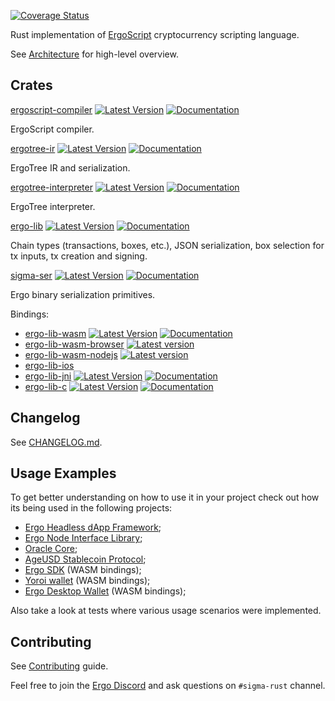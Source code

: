 [![Coverage Status](https://coveralls.io/repos/github/ergoplatform/sigma-rust/badge.svg)](https://coveralls.io/github/ergoplatform/sigma-rust)

Rust implementation of [ErgoScript](https://github.com/ScorexFoundation/sigmastate-interpreter) cryptocurrency scripting language. 

See [Architecture](docs/architecture.md) for high-level overview.

## Crates

[ergoscript-compiler](https://github.com/ergoplatform/sigma-rust/tree/develop/ergoscript-compiler) [![Latest Version](https://img.shields.io/crates/v/ergoscript-compiler.svg)](https://crates.io/crates/ergoscript-compiler) [![Documentation](https://docs.rs/ergoscript-compiler/badge.svg)](https://docs.rs/crate/ergoscript-compiler)

ErgoScript compiler. 

[ergotree-ir](https://github.com/ergoplatform/sigma-rust/tree/develop/ergotree-ir) [![Latest Version](https://img.shields.io/crates/v/ergotree-ir.svg)](https://crates.io/crates/ergotree-ir) [![Documentation](https://docs.rs/ergotree-ir/badge.svg)](https://docs.rs/crate/ergotree-ir)

ErgoTree IR and serialization.

[ergotree-interpreter](https://github.com/ergoplatform/sigma-rust/tree/develop/ergotree-interpreter) [![Latest Version](https://img.shields.io/crates/v/ergotree-interpreter.svg)](https://crates.io/crates/ergotree-interpreter) [![Documentation](https://docs.rs/ergotree-interpreter/badge.svg)](https://docs.rs/crate/ergotree-interpreter)

ErgoTree interpreter.

[ergo-lib](https://github.com/ergoplatform/sigma-rust/tree/develop/ergo-lib) [![Latest Version](https://img.shields.io/crates/v/ergo-lib.svg)](https://crates.io/crates/ergo-lib) [![Documentation](https://docs.rs/ergo-lib/badge.svg)](https://docs.rs/crate/ergo-lib)

Chain types (transactions, boxes, etc.), JSON serialization, box selection for tx inputs, tx creation and signing.

[sigma-ser](https://github.com/ergoplatform/sigma-rust/tree/develop/sigma-ser) [![Latest Version](https://img.shields.io/crates/v/sigma-ser.svg)](https://crates.io/crates/sigma-ser) [![Documentation](https://docs.rs/sigma-ser/badge.svg)](https://docs.rs/crate/sigma-ser)

Ergo binary serialization primitives.

Bindings:
- [ergo-lib-wasm](https://github.com/ergoplatform/sigma-rust/tree/develop/bindings/ergo-lib-wasm) [![Latest Version](https://img.shields.io/crates/v/ergo-lib-wasm.svg)](https://crates.io/crates/ergo-lib-wasm) [![Documentation](https://docs.rs/ergo-lib-wasm/badge.svg)](https://docs.rs/crate/ergo-lib-wasm) 
- [ergo-lib-wasm-browser](https://github.com/ergoplatform/sigma-rust/tree/develop/bindings/ergo-lib-wasm) [![Latest version](https://img.shields.io/npm/v/ergo-lib-wasm-browser)](https://www.npmjs.com/package/ergo-lib-wasm-browser)
- [ergo-lib-wasm-nodejs](https://github.com/ergoplatform/sigma-rust/tree/develop/bindings/ergo-lib-wasm) [![Latest version](https://img.shields.io/npm/v/ergo-lib-wasm-nodejs)](https://www.npmjs.com/package/ergo-lib-wasm-nodejs)
- [ergo-lib-ios](https://github.com/ergoplatform/sigma-rust/tree/develop/bindings/ergo-lib-ios)
- [ergo-lib-jni](https://github.com/ergoplatform/sigma-rust/tree/develop/bindings/ergo-lib-jni) [![Latest Version](https://img.shields.io/crates/v/ergo-lib-jni.svg)](https://crates.io/crates/ergo-lib-jni) [![Documentation](https://docs.rs/ergo-lib-jni/badge.svg)](https://docs.rs/crate/ergo-lib-jni)
- [ergo-lib-c](https://github.com/ergoplatform/sigma-rust/tree/develop/bindings/ergo-lib-c) [![Latest Version](https://img.shields.io/crates/v/ergo-lib-c.svg)](https://crates.io/crates/ergo-lib-c) [![Documentation](https://docs.rs/ergo-lib-c/badge.svg)](https://docs.rs/crate/ergo-lib-c)

## Changelog
See [CHANGELOG.md](ergo-lib/CHANGELOG.md).

## Usage Examples
To get better understanding on how to use it in your project check out how its being used in the following projects:

- [Ergo Headless dApp Framework](https://github.com/Emurgo/ergo-headless-dapp-framework);
- [Ergo Node Interface Library](https://github.com/Emurgo/ergo-node-interface);
- [Oracle Core](https://github.com/ergoplatform/oracle-core);
- [AgeUSD Stablecoin Protocol](https://github.com/Emurgo/age-usd);
- [Ergo SDK](https://github.com/ergolabs/ergo-sdk-js) (WASM bindings);
- [Yoroi wallet](https://github.com/Emurgo/yoroi-frontend) (WASM bindings);
- [Ergo Desktop Wallet](https://github.com/ErgoWallet/ergowallet-desktop) (WASM bindings);

Also take a look at tests where various usage scenarios were implemented.

## Contributing
See [Contributing](CONTRIBUTING.md) guide.

Feel free to join the [Ergo Discord](https://discord.gg/kj7s7nb) and ask questions on `#sigma-rust` channel.
